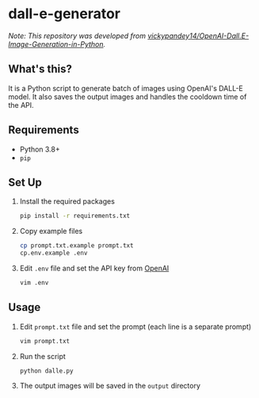 # dall-e-generator

_Note: This repository was developed from [vickypandey14/OpenAI-Dall.E-Image-Generation-in-Python](https://github.com/vickypandey14/OpenAI-Dall.E-Image-Generation-in-Python)._

## What's this?

It is a Python script to generate batch of images using OpenAI's DALL-E model. It also saves the output images and handles the cooldown time of the API.

## Requirements

- Python 3.8+
- `pip`

## Set Up

1. Install the required packages

   ```bash
   pip install -r requirements.txt
   ```

2. Copy example files

   ```bash
   cp prompt.txt.example prompt.txt
   cp.env.example .env
   ```

3. Edit `.env` file and set the API key from [OpenAI](https://platform.openai.com/api-keys)

   ```bash
   vim .env
   ```

## Usage

1. Edit `prompt.txt` file and set the prompt (each line is a separate prompt)

   ```bash
   vim prompt.txt
   ```

2. Run the script

   ```bash
   python dalle.py
   ```

3. The output images will be saved in the `output` directory
